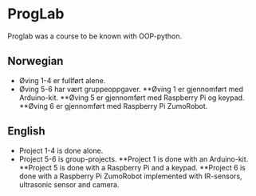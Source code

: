 # ProgLab
Proglab was a course to be known with OOP-python.

## Norwegian
* Øving 1-4 er fullført alene.
* Øving 5-6 har vært gruppeoppgaver.
**Øving 1 er gjennomført med Arduino-kit. 
**Øving 5 er gjennomført med Raspberry Pi og keypad.
**Øving 6 er gjennomført med Raspberry Pi ZumoRobot.

## English
* Project 1-4 is done alone.
* Project 5-6 is group-projects.
**Project 1 is done with an Arduino-kit.
**Project 5 is done with a Raspberry Pi and a keypad.
**Project 6 is done with a Raspberry Pi ZumoRobot implemented with IR-sensors, ultrasonic sensor and camera.
